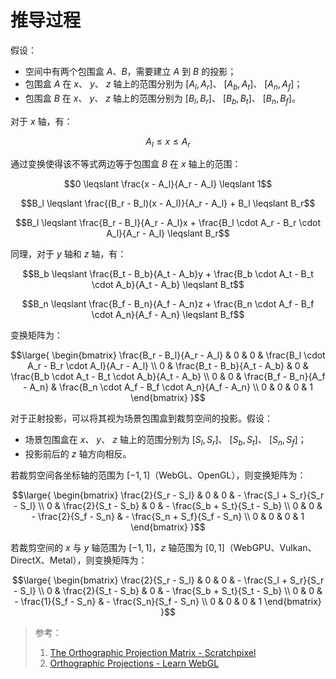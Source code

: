 # 推导过程

假设：

- 空间中有两个包围盒 $A$、$B$，需要建立 $A$ 到 $B$ 的投影；
- 包围盒 $A$ 在 $x$、 $y$、 $z$ 轴上的范围分别为 $[A_l, A_r]$、 $[A_b, A_t]$、 $[A_n, A_f]$；
- 包围盒 $B$ 在 $x$、 $y$、 $z$ 轴上的范围分别为 $[B_l, B_r]$、 $[B_b, B_t]$、 $[B_n, B_f]$。

对于 $x$ 轴，有：

```math
A_l \leqslant x \leqslant A_r
```

通过变换使得该不等式两边等于包围盒 $B$ 在 $x$ 轴上的范围：

```math
0
\leqslant
\frac{x - A_l}{A_r - A_l}
\leqslant
1
```

```math
B_l
\leqslant
\frac{(B_r - B_l)(x - A_l)}{A_r - A_l} + B_l
\leqslant
B_r
```

```math
B_l
\leqslant
\frac{B_r - B_l}{A_r - A_l}x + \frac{B_l \cdot A_r - B_r \cdot A_l}{A_r - A_l}
\leqslant
B_r
```

同理，对于 $y$ 轴和 $z$ 轴，有：

```math
B_b
\leqslant
\frac{B_t - B_b}{A_t - A_b}y + \frac{B_b \cdot A_t - B_t \cdot A_b}{A_t - A_b}
\leqslant
B_t
```

```math
B_n
\leqslant
\frac{B_f - B_n}{A_f - A_n}z + \frac{B_n \cdot A_f - B_f \cdot A_n}{A_f - A_n}
\leqslant
B_f
```

变换矩阵为：

```math
\large{
  \begin{bmatrix}
    \frac{B_r - B_l}{A_r - A_l} & 0 & 0 & \frac{B_l \cdot A_r - B_r \cdot A_l}{A_r - A_l} \\
    0 & \frac{B_t - B_b}{A_t - A_b} & 0 & \frac{B_b \cdot A_t - B_t \cdot A_b}{A_t - A_b} \\
    0 & 0 & \frac{B_f - B_n}{A_f - A_n} & \frac{B_n \cdot A_f - B_f \cdot A_n}{A_f - A_n} \\
    0 & 0 & 0 & 1
  \end{bmatrix}
}
```

对于正射投影，可以将其视为场景包围盒到裁剪空间的投影。假设：

- 场景包围盒在 $x$、 $y$、 $z$ 轴上的范围分别为 $[S_l, S_r]$、 $[S_b, S_t]$、 $[S_n, S_f]$；
- 投影前后的 $z$ 轴方向相反。

若裁剪空间各坐标轴的范围为 $[-1, 1]$（WebGL、OpenGL），则变换矩阵为：

```math
\large{
  \begin{bmatrix}
    \frac{2}{S_r - S_l} & 0 & 0 & - \frac{S_l + S_r}{S_r - S_l} \\
    0 & \frac{2}{S_t - S_b} & 0 & - \frac{S_b + S_t}{S_t - S_b} \\
    0 & 0 & - \frac{2}{S_f - S_n} & - \frac{S_n + S_f}{S_f - S_n} \\
    0 & 0 & 0 & 1
  \end{bmatrix}
}
```

若裁剪空间的 $x$ 与 $y$ 轴范围为 $[-1, 1]$，$z$ 轴范围为 $[0, 1]$（WebGPU、Vulkan、DirectX、Metal），则变换矩阵为：

```math
\large{
  \begin{bmatrix}
    \frac{2}{S_r - S_l} & 0 & 0 & - \frac{S_l + S_r}{S_r - S_l} \\
    0 & \frac{2}{S_t - S_b} & 0 & - \frac{S_b + S_t}{S_t - S_b} \\
    0 & 0 & - \frac{1}{S_f - S_n} & - \frac{S_n}{S_f - S_n} \\
    0 & 0 & 0 & 1
  \end{bmatrix}
}
```

> 参考：
>
> 1. [The Orthographic Projection Matrix - Scratchpixel](https://www.scratchapixel.com/lessons/3d-basic-rendering/perspective-and-orthographic-projection-matrix/orthographic-projection-matrix.html)
> 1. [Orthographic Projections - Learn WebGL](https://learnwebgl.brown37.net/08_projections/projections_ortho.html)
